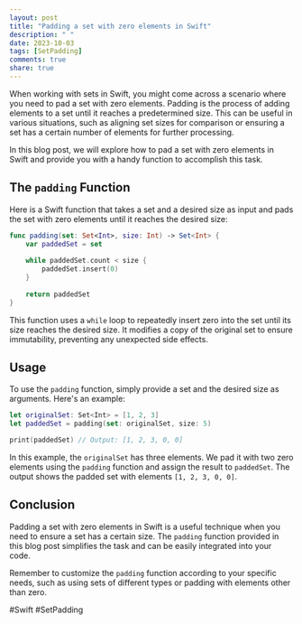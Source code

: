 ```yaml
---
layout: post
title: "Padding a set with zero elements in Swift"
description: " "
date: 2023-10-03
tags: [SetPadding]
comments: true
share: true
---
```


When working with sets in Swift, you might come across a scenario where you need to pad a set with zero elements. Padding is the process of adding elements to a set until it reaches a predetermined size. This can be useful in various situations, such as aligning set sizes for comparison or ensuring a set has a certain number of elements for further processing.

In this blog post, we will explore how to pad a set with zero elements in Swift and provide you with a handy function to accomplish this task.

## The `padding` Function

Here is a Swift function that takes a set and a desired size as input and pads the set with zero elements until it reaches the desired size:

```swift
func padding(set: Set<Int>, size: Int) -> Set<Int> {
    var paddedSet = set
    
    while paddedSet.count < size {
        paddedSet.insert(0)
    }
    
    return paddedSet
}
```

This function uses a `while` loop to repeatedly insert zero into the set until its size reaches the desired size. It modifies a copy of the original set to ensure immutability, preventing any unexpected side effects.

## Usage

To use the `padding` function, simply provide a set and the desired size as arguments. Here's an example:

```swift
let originalSet: Set<Int> = [1, 2, 3]
let paddedSet = padding(set: originalSet, size: 5)

print(paddedSet) // Output: [1, 2, 3, 0, 0]
```

In this example, the `originalSet` has three elements. We pad it with two zero elements using the `padding` function and assign the result to `paddedSet`. The output shows the padded set with elements `[1, 2, 3, 0, 0]`.

## Conclusion

Padding a set with zero elements in Swift is a useful technique when you need to ensure a set has a certain size. The `padding` function provided in this blog post simplifies the task and can be easily integrated into your code.

Remember to customize the `padding` function according to your specific needs, such as using sets of different types or padding with elements other than zero.

#Swift #SetPadding